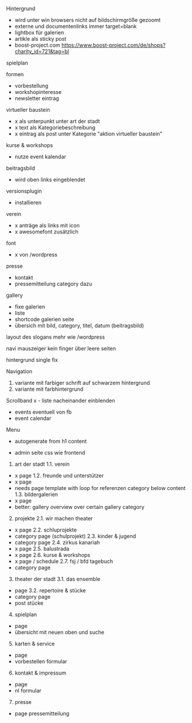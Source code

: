 Hintergrund
- wird unter win browsers nicht auf bildschirmgröße gezoomt
- externe und documentenlinks immer target=blank
- lightbox für galerien
- artikle als sticky post
- boost-project.com https://www.boost-project.com/de/shops?charity_id=721&tag=bl

spielplan

formen
- vorbestellung
- workshopinteresse
- newsletter eintrag

virtueller baustein
- x als unterpunkt unter art der stadt
- x text als Kategoriebeschreibung
- x eintrag als post unter Kategorie "aktion virtueller baustein"

kurse & workshops
- nutze event kalendar


beitragsbild
- wird oben links eingeblendet  

versionsplugin
- installieren

verein
- x anträge als links mit icon
- x awesomefont zusätzlich

font
- x von /wordpress

presse
- kontakt
- pressemitteilung category dazu


gallery
- fixe galerien
- liste
- shortcode
galerien seite
- übersich mit bild, category, titel, datum (beitragsbild)  

layout des slogans mehr wie /wordpress

navi mauszeiger kein finger über leere seiten

hintergrund single fix

Navigation
1. variante mit farbiger schrift auf schwarzem hintergrund
2. variante mit farbhintergrund


Scrollband
x - liste nacheinander einblenden

- events eventuell von fb
- event calendar

Menu
- autogenerate from h1 content

- admin seite css wie frontend


1. art der stadt
1.1. verein
- x page
1.2. freunde und unterstützer
- x page
- needs page template with loop for referenzen category below content
1.3. bildergalerien
- x page
- better: gallery overview over certain gallery category

2. projekte
2.1. wir machen theater
- x page
2.2. schluprojekte
- category page (schulprojekt)
2.3. kinder & jugend
- category page
2.4. zirkus kanariah
- x page
2.5. balustrada
- x page
2.6. kurse & workshops
- x page / schedule
2.7. fsj / bfd tagebuch
- category page

3. theater der stadt
3.1. das ensemble
- page
3.2. repertoire & stücke
- category page
- post stücke

4. spielplan
- page
- übersicht mit neuen oben und suche

5. karten & service
- page
- vorbestellen formular

6. kontakt & impressum
- page
- nl formular

7. presse
- page
pressemitteilung
